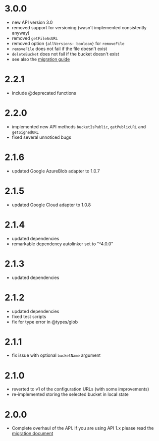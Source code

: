 # 3.0.0
- new API version 3.0
- removed support for versioning (wasn't implemented consistently anyway)
- removed `getFileAsURL`
- removed option `{allVersions: boolean}` for `removeFile`
- `removeFile` does not fail if the file doesn't exist
- `deleteBucket` does not fail if the bucket doesn't exist
- see also the [migration guide](https://github.com/tweedegolf/storage-abstraction/blob/master/migration_to_api3.0.md)

# 2.2.1
- include @deprecated functions

# 2.2.0
- implemented new API methods `bucketIsPublic`, `getPublicURL` and `getSignedURL`
- fixed several unnoticed bugs

# 2.1.6
- updated Google AzureBlob adapter to 1.0.7

# 2.1.5
- updated Google Cloud adapter to 1.0.8

# 2.1.4
- updated dependencies
- remarkable dependency autolinker set to "^4.0.0"

# 2.1.3
- updated dependencies

# 2.1.2
- updated dependencies
- fixed test scripts
- fix for type error in @types/glob

# 2.1.1
- fix issue with optional `bucketName` argument

# 2.1.0
- reverted to v1 of the configuration URLs (with some improvements)
- re-implemented storing the selected bucket in local state

# 2.0.0
- Complete overhaul of the API. If you are using API 1.x please read the [migration document](migration_to_api2.1.md)
